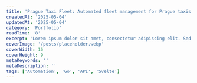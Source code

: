 ```yaml
---
title: 'Prague Taxi Fleet: Automated fleet management for Prague taxis'
createdAt: '2025-05-04'
updatedAt: '2025-05-04'
category: 'Portfolio'
readTime: '8'
excerpt: 'Lorem ipsum dolor sit amet, consectetur adipiscing elit. Sed do eiusmod tempor incididunt ut labore et dolore magna aliqua.'
coverImage: '/posts/placeholder.webp'
coverWidth: 16
coverHeight: 9
metaKeywords: ''
metaDescription: ''
tags: ['Automation', 'Go', 'API', 'Svelte']
---
```

